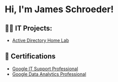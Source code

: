 <h1>Hi, I'm James Schroeder!</h1>

<h2>👨‍💻 IT Projects:</h2>

- [Active Directory Home Lab](https://github.com/JJ113355/Active-Directory-Home-Lab)


<h2>📄 Certifications </h2>

- [Google IT Support Professional](https://coursera.org/share/37fb6f5f0de19ec7a664705d47000f38)
- [Google Data Analytics Professional](https://coursera.org/share/7c150429d75dc37de23f2562457923ca)


